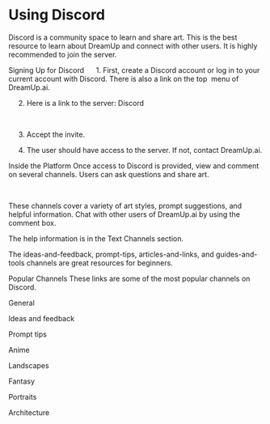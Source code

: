 # Using Discord
Discord is a community space to learn and share art. This is the best resource to learn about DreamUp and connect with other users. It is highly recommended to join the server.

Signing Up for Discord
     1. First, create a Discord account or log in to your current account with Discord. There is also a link on the top  menu of DreamUp.ai.

     2. Here is a link to the server: Discord 





     

     3. Accept the invite.

     4. The user should have access to the server. If not, contact DreamUp.ai.

Inside the Platform
Once access to Discord is provided, view and comment on several channels. Users can ask questions and share art.

 




These channels cover a variety of art styles, prompt suggestions, and helpful information. Chat with other users of DreamUp.ai by using the comment box.





The help information is in the Text Channels section.

The ideas-and-feedback, prompt-tips, articles-and-links, and guides-and-tools channels are great resources for beginners.








Popular Channels
These links are some of the most popular channels on Discord. 

General

Ideas and feedback

Prompt tips 

Anime


Landscapes


Fantasy


Portraits

Architecture




